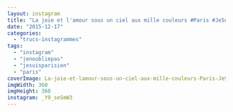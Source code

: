 ```yaml
---
layout: instagram
title: "La joie et l'amour sous un ciel aux mille couleurs #Paris #JeSuisParisien #jenoubliepas"
date: "2015-12-17"
categories: 
  - "trucs-instagrammes"
tags: 
  - "instagram"
  - "jenoubliepas"
  - "jesuisparisien"
  - "paris"
coverImage: La-joie-et-lamour-sous-un-ciel-aux-mille-couleurs-Paris-JeSuisParisien-jenoubliepas.jpg
imgWidth: 360
imgHeight: 360
instagram: _Y9_seSmW3
---
```

